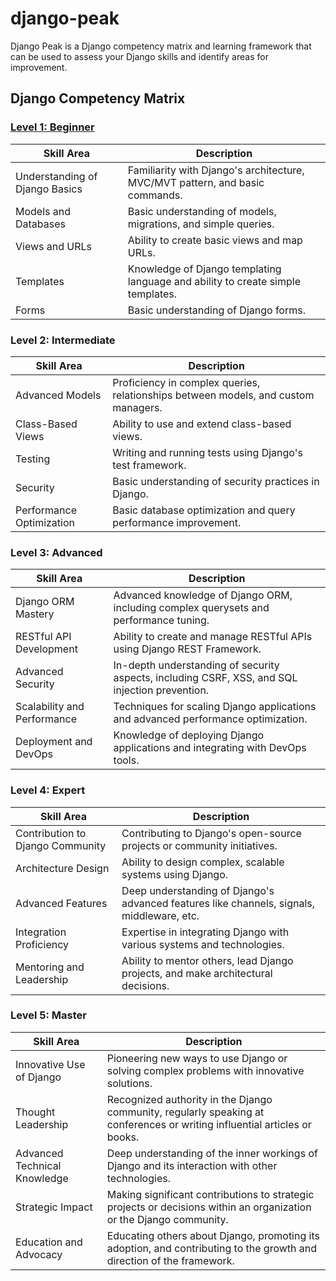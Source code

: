 # django-peak

Django Peak is a Django competency matrix and learning framework that can be used to assess your Django skills and identify areas for improvement.

## Django Competency Matrix

### [Level 1: Beginner](/Level%201:%20Beginner/README.md)
| Skill Area                     | Description                                                                     |
| ------------------------------ | ------------------------------------------------------------------------------- |
| Understanding of Django Basics | Familiarity with Django's architecture, MVC/MVT pattern, and basic commands.    |
| Models and Databases           | Basic understanding of models, migrations, and simple queries.                  |
| Views and URLs                 | Ability to create basic views and map URLs.                                     |
| Templates                      | Knowledge of Django templating language and ability to create simple templates. |
| Forms                          | Basic understanding of Django forms.                                            |

### Level 2: Intermediate
| Skill Area               | Description                                                                        |
| ------------------------ | ---------------------------------------------------------------------------------- |
| Advanced Models          | Proficiency in complex queries, relationships between models, and custom managers. |
| Class-Based Views        | Ability to use and extend class-based views.                                       |
| Testing                  | Writing and running tests using Django's test framework.                           |
| Security                 | Basic understanding of security practices in Django.                               |
| Performance Optimization | Basic database optimization and query performance improvement.                     |

### Level 3: Advanced
| Skill Area                  | Description                                                                                    |
| --------------------------- | ---------------------------------------------------------------------------------------------- |
| Django ORM Mastery          | Advanced knowledge of Django ORM, including complex querysets and performance tuning.          |
| RESTful API Development     | Ability to create and manage RESTful APIs using Django REST Framework.                         |
| Advanced Security           | In-depth understanding of security aspects, including CSRF, XSS, and SQL injection prevention. |
| Scalability and Performance | Techniques for scaling Django applications and advanced performance optimization.              |
| Deployment and DevOps       | Knowledge of deploying Django applications and integrating with DevOps tools.                  |

### Level 4: Expert
| Skill Area                       | Description                                                                               |
| -------------------------------- | ----------------------------------------------------------------------------------------- |
| Contribution to Django Community | Contributing to Django's open-source projects or community initiatives.                   |
| Architecture Design              | Ability to design complex, scalable systems using Django.                                 |
| Advanced Features                | Deep understanding of Django's advanced features like channels, signals, middleware, etc. |
| Integration Proficiency          | Expertise in integrating Django with various systems and technologies.                    |
| Mentoring and Leadership         | Ability to mentor others, lead Django projects, and make architectural decisions.         |

### Level 5: Master
| Skill Area                   | Description                                                                                                               |
| ---------------------------- | ------------------------------------------------------------------------------------------------------------------------- |
| Innovative Use of Django     | Pioneering new ways to use Django or solving complex problems with innovative solutions.                                  |
| Thought Leadership           | Recognized authority in the Django community, regularly speaking at conferences or writing influential articles or books. |
| Advanced Technical Knowledge | Deep understanding of the inner workings of Django and its interaction with other technologies.                           |
| Strategic Impact             | Making significant contributions to strategic projects or decisions within an organization or the Django community.       |
| Education and Advocacy       | Educating others about Django, promoting its adoption, and contributing to the growth and direction of the framework.     |
